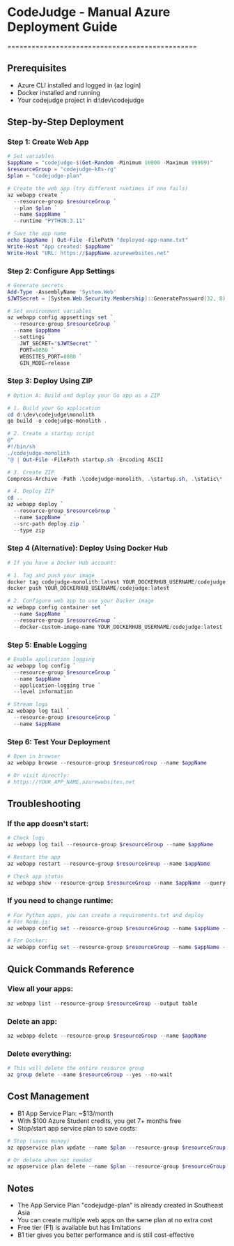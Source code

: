 # CodeJudge - Manual Azure Deployment Guide
===============================================

## Prerequisites
- Azure CLI installed and logged in (az login)
- Docker installed and running
- Your codejudge project in d:\dev\codejudge

## Step-by-Step Deployment

### Step 1: Create Web App
```powershell
# Set variables
$appName = "codejudge-$(Get-Random -Minimum 10000 -Maximum 99999)"
$resourceGroup = "codejudge-k8s-rg"
$plan = "codejudge-plan"

# Create the web app (try different runtimes if one fails)
az webapp create `
  --resource-group $resourceGroup `
  --plan $plan `
  --name $appName `
  --runtime "PYTHON:3.11"

# Save the app name
echo $appName | Out-File -FilePath "deployed-app-name.txt"
Write-Host "App created: $appName"
Write-Host "URL: https://$appName.azurewebsites.net"
```

### Step 2: Configure App Settings
```powershell
# Generate secrets
Add-Type -AssemblyName 'System.Web'
$JWTSecret = [System.Web.Security.Membership]::GeneratePassword(32, 8)

# Set environment variables
az webapp config appsettings set `
  --resource-group $resourceGroup `
  --name $appName `
  --settings `
    JWT_SECRET="$JWTSecret" `
    PORT=8080 `
    WEBSITES_PORT=8080 `
    GIN_MODE=release
```

### Step 3: Deploy Using ZIP
```powershell
# Option A: Build and deploy your Go app as a ZIP

# 1. Build your Go application
cd d:\dev\codejudge\monolith
go build -o codejudge-monolith .

# 2. Create a startup script
@"
#!/bin/sh
./codejudge-monolith
"@ | Out-File -FilePath startup.sh -Encoding ASCII

# 3. Create ZIP
Compress-Archive -Path .\codejudge-monolith, .\startup.sh, .\static\* -DestinationPath ..\deploy.zip -Force

# 4. Deploy ZIP
cd ..
az webapp deploy `
  --resource-group $resourceGroup `
  --name $appName `
  --src-path deploy.zip `
  --type zip
```

### Step 4 (Alternative): Deploy Using Docker Hub
```powershell
# If you have a Docker Hub account:

# 1. Tag and push your image
docker tag codejudge-monolith:latest YOUR_DOCKERHUB_USERNAME/codejudge:latest
docker push YOUR_DOCKERHUB_USERNAME/codejudge:latest

# 2. Configure web app to use your Docker image
az webapp config container set `
  --name $appName `
  --resource-group $resourceGroup `
  --docker-custom-image-name YOUR_DOCKERHUB_USERNAME/codejudge:latest
```

### Step 5: Enable Logging
```powershell
# Enable application logging
az webapp log config `
  --resource-group $resourceGroup `
  --name $appName `
  --application-logging true `
  --level information

# Stream logs
az webapp log tail `
  --resource-group $resourceGroup `
  --name $appName
```

### Step 6: Test Your Deployment
```powershell
# Open in browser
az webapp browse --resource-group $resourceGroup --name $appName

# Or visit directly:
# https://YOUR_APP_NAME.azurewebsites.net
```

## Troubleshooting

### If the app doesn't start:
```powershell
# Check logs
az webapp log tail --resource-group $resourceGroup --name $appName

# Restart the app
az webapp restart --resource-group $resourceGroup --name $appName

# Check app status
az webapp show --resource-group $resourceGroup --name $appName --query "{State:state, URL:defaultHostName}"
```

### If you need to change runtime:
```powershell
# For Python apps, you can create a requirements.txt and deploy
# For Node.js:
az webapp config set --resource-group $resourceGroup --name $appName --linux-fx-version "NODE|18-lts"

# For Docker:
az webapp config set --resource-group $resourceGroup --name $appName --linux-fx-version "DOCKER|nginx:alpine"
```

## Quick Commands Reference

### View all your apps:
```powershell
az webapp list --resource-group $resourceGroup --output table
```

### Delete an app:
```powershell
az webapp delete --resource-group $resourceGroup --name $appName
```

### Delete everything:
```powershell
# This will delete the entire resource group
az group delete --name $resourceGroup --yes --no-wait
```

## Cost Management
- B1 App Service Plan: ~$13/month
- With $100 Azure Student credits, you get 7+ months free
- Stop/start app service plan to save costs:
```powershell
# Stop (saves money)
az appservice plan update --name $plan --resource-group $resourceGroup --sku FREE

# Or delete when not needed
az appservice plan delete --name $plan --resource-group $resourceGroup
```

## Notes
- The App Service Plan "codejudge-plan" is already created in Southeast Asia
- You can create multiple web apps on the same plan at no extra cost
- Free tier (F1) is available but has limitations
- B1 tier gives you better performance and is still cost-effective
